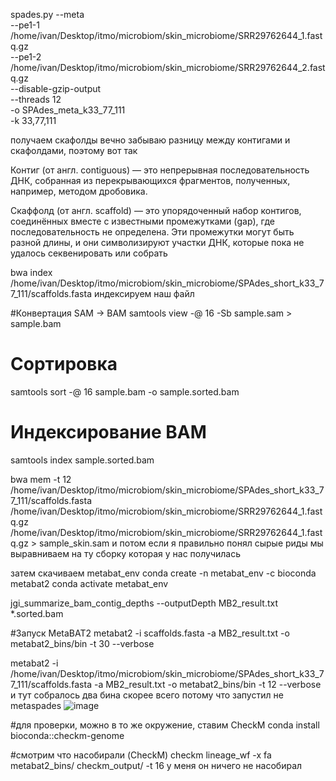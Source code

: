 spades.py --meta \
    --pe1-1 /home/ivan/Desktop/itmo/microbiom/skin_microbiome/SRR29762644_1.fastq.gz \
    --pe1-2 /home/ivan/Desktop/itmo/microbiom/skin_microbiome/SRR29762644_2.fastq.gz \
    --disable-gzip-output \
    --threads 12 \
    -o SPAdes_meta_k33_77_111 \
    -k 33,77,111

получаем скафолды 
вечно забываю разницу между контигами и скафолдами, поэтому вот так 

Контиг (от англ. contiguous) — это непрерывная последовательность ДНК, собранная из перекрывающихся фрагментов, полученных, например, методом дробовика. 

Скаффолд (от англ. scaffold) — это упорядоченный набор контигов, соединённых вместе с известными промежутками (gap), где последовательность не определена. Эти промежутки могут быть разной длины, и они символизируют участки ДНК, которые пока не удалось секвенировать или собрать

 bwa index /home/ivan/Desktop/itmo/microbiom/skin_microbiome/SPAdes_short_k33_77_111/scaffolds.fasta индексируем наш файл 
 
#Конвертация SAM → BAM
samtools view -@ 16 -Sb sample.sam > sample.bam
 

# Cортировка
samtools sort -@ 16 sample.bam -o sample.sorted.bam

# Индексирование BAM
samtools index sample.sorted.bam

 bwa mem -t 12 /home/ivan/Desktop/itmo/microbiom/skin_microbiome/SPAdes_short_k33_77_111/scaffolds.fasta /home/ivan/Desktop/itmo/microbiom/skin_microbiome/SRR29762644_1.fastq.gz /home/ivan/Desktop/itmo/microbiom/skin_microbiome/SRR29762644_1.fastq.gz > sample_skin.sam и потом если я правильно понял сырые риды мы выравниваем на ту сборку которая у нас получилась 

затем скачиваем metabat_env
conda create -n metabat_env -c bioconda metabat2
conda activate metabat_env

jgi_summarize_bam_contig_depths --outputDepth MB2_result.txt *.sorted.bam

#Запуск MetaBAT2
metabat2 -i scaffolds.fasta -a MB2_result.txt -o metabat2_bins/bin -t
30 --verbose

metabat2 -i /home/ivan/Desktop/itmo/microbiom/skin_microbiome/SPAdes_short_k33_77_111/scaffolds.fasta -a MB2_result.txt -o metabat2_bins/bin -t 12 --verbose
и тут собралось два бина скорее всего потому что запустил не metaspades
![image](https://github.com/user-attachments/assets/3e4d6014-9a14-4f63-8e53-e440904421a7)


#для проверки, можно в то же окружение, ставим CheckM
conda install bioconda::checkm-genome

#смотрим что насобирали (CheckM)
checkm lineage_wf -x fa metabat2_bins/ checkm_output/ -t 16 у меня он ничего не насобирал 



